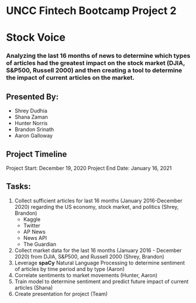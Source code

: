 # UNCC Fintech Bootcamp Project 2
# Stock Voice
### Analyzing the last 16 months of news to determine which types of articles had the greatest impact on the stock market (DJIA, S&P500, Russell 2000) and then creating a tool to determine the impact of current articles on the market.

## Presented By:
- Shrey Dudhia
- Shana Zaman
- Hunter Norris
- Brandon Srinath
- Aaron Galloway

## Project Timeline
Project Start: December 19, 2020
Project End Date: January 16, 2021

## Tasks:
1. Collect sufficient articles for last 16 months (January 2016-December 2020) regarding the US economy, stock market, and politics (Shrey, Brandon)
	- Kaggle
	- Twitter
	- AP News
	- News API
	- The Guardian
2. Collect market data for the last 16 months (January 2016 - December 2020) from DJIA, S&P500, and Russell 2000 (Shrey, Brandon)
2. Leverage **spaCy** Natural Language Processing to determine sentiment of articles by time period and by type (Aaron)
3. Correlate sentiments to market movements (Hunter, Aaron)
4. Train model to determine sentiment and predict future impact of current articles (Shana)
5. Create presentation for project (Team)
